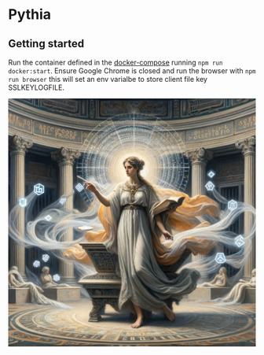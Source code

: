 # Pythia 



## Getting started

Run the container defined in the [docker-compose](/docker-compose.dev.yml) running `npm run docker:start`. Ensure Google Chrome is closed and run the browser with `npm run browser` this will set an env varialbe to store client file key SSLKEYLOGFILE. 

![picture](/pic.webp)